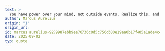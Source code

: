 ```yaml
---
text: >
  You have power over your mind, not outside events. Realize this, and you will find strength.
author: Marcus Aurelius
origin: "1"
origin_url: 
id: marcus_aurelius-9279987ebb9ee70736c0d5c756d580e19aa0b17f405a1ade4c4834a7f1ff68a9
date: 2025-09-02
typ: quote
---
```

